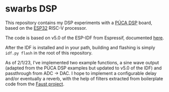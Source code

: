 # swarbs DSP
This repository contains my DSP experiments with a [PÚCA DSP](https://www.ohmic.net/puca-dsp) board, based on the [ESP32](https://en.wikipedia.org/wiki/ESP32) RISC-V processor.

The code is based on v5.0 of the ESP-IDF from Espressif, documented [here](https://docs.espressif.com/projects/esp-idf/en/v5.0/esp32/index.html).

After the IDF is installed and in your path, building and flashing is simply `idf.py flash` in the root of this repository.

As of 2/1/23, I've implemented two example functions, a sine wave output (adapted from the PÚCA DSP examples but updated to v5.0 of the IDF) and passthrough from ADC -> DAC. I hope to implement a configurable delay and/or eventually a reverb, with the help of filters extracted from boilerplate code from the [Faust project](https://faust.grame.fr/).
